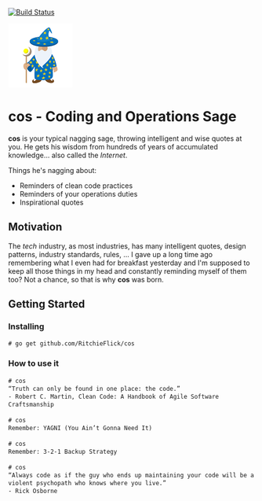 [![Build Status](https://travis-ci.org/RitchieFlick/cos.svg?branch=master)](https://travis-ci.org/RitchieFlick/cos)

![cos](logo.png)
# cos - Coding and Operations Sage

**cos** is your typical nagging sage, throwing intelligent and wise quotes at you. He gets his wisdom from hundreds of years of accumulated knowledge... also called the *Internet*.

Things he's nagging about:

* Reminders of clean code practices
* Reminders of your operations duties
* Inspirational quotes

## Motivation

The *tech* industry, as most industries, has many intelligent quotes, design patterns, industry standards, rules, ... I gave up a long time ago remembering what I even had for breakfast yesterday and I'm supposed to keep all those things in my head and constantly reminding myself of them too? Not a chance, so that is why **cos** was born.

## Getting Started

### Installing

```
# go get github.com/RitchieFlick/cos
```

### How to use it

```
# cos
“Truth can only be found in one place: the code.” 
- Robert C. Martin, Clean Code: A Handbook of Agile Software Craftsmanship

# cos
Remember: YAGNI (You Ain’t Gonna Need It)

# cos
Remember: 3-2-1 Backup Strategy

# cos
“Always code as if the guy who ends up maintaining your code will be a violent psychopath who knows where you live.”
- Rick Osborne
```
